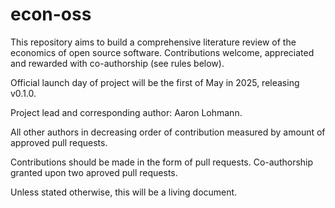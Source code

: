 # econ-oss
This repository aims to build a comprehensive literature review of the economics of open source software. Contributions welcome, appreciated and rewarded with co-authorship (see rules below).

Official launch day of project will be the first of May in 2025, releasing v0.1.0.

Project lead and corresponding author: Aaron Lohmann. 

All other authors in decreasing order of contribution measured by amount of approved pull requests. 

Contributions should be made in the form of pull requests. Co-authorship granted upon two aproved pull requests.

Unless stated otherwise, this will be a living document.


